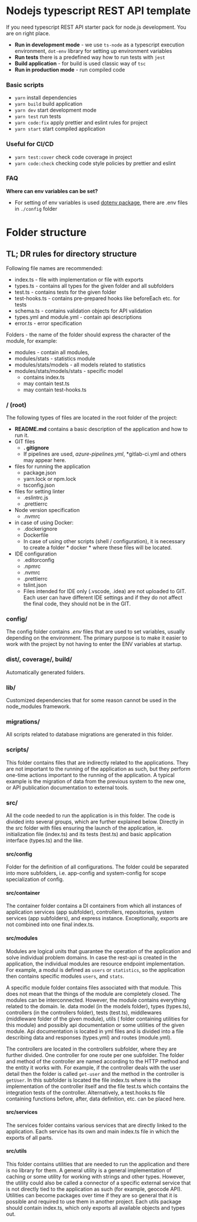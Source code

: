 # Nodejs typescript REST API template

If you need typescript REST API starter pack for node.js development. You are on
right place.

- **Run in development mode** - we use `ts-node` as a typescript execution environment,
`dot-env` library for setting up environment variables
- **Run tests** there is a predefined way how to run tests with `jest`
- **Build application** - for build is used classic way of `tsc`
- **Run in production mode** - run compiled code

### Basic  scripts

- `yarn`
install dependencies
- `yarn build`
build application
- `yarn dev`
start development mode
- `yarn test`
run tests
- `yarn code:fix`
apply prettier and eslint rules for project
- `yarn start`
start compiled application

### Useful for CI/CD

- `yarn test:cover`
 check code coverage in project
- `yarn code:check`
 checking code style policies by prettier and eslint

### FAQ

**Where can env variables can be set?**

- For setting of env variables is used [dotenv package](https://www.npmjs.com/package/dotenv), there are .env files in `./config` folder

# Folder structure
## TL; DR rules for directory structure
Following file names are recommended:
- index.ts - file with implementation or file with exports
- types.ts - contains all types for the given folder and all subfolders
- test.ts - contains tests for the given folder
- test-hooks.ts - contains pre-prepared hooks like beforeEach etc. for tests
- schema.ts - contains validation objects for API validation
- types.yml and module.yml - contain api descriptions
- error.ts - error specification

Folders - the name of the folder should express the character of the module, for example:
- modules - contain all modules,
- modules/stats - statistics module
- modules/stats/models - all models related to statistics
- modules/stats/models/stats - specific model
     - contains index.ts
     - may contain test.ts
     - may contain test-hooks.ts

### / (root)
The following types of files are located in the root folder of the project:
- **README.md** contains a basic description of the application and how to run it.
- GIT files
     - **. gitignore**
     -  If pipelines are used, *azure-pipelines.yml*, *gitlab-ci.yml  and others may appear here.
- files for running the application
     - package.json
     - yarn.lock or npm.lock
     - tsconfig.json
- files for setting linter
     - .eslintrc.js
     - .prettierrc
- Node version specification
     - .nvmrc
- in case of using Docker:
     - .dockerignore
     - Dockerfile
     - In case of using other scripts (shell / configuration), it is necessary to create a folder * docker * where these files will be located.
- IDE configuration
     - .editorconfig
     - .npmrc
     - .nvmrc
     - .prettierrc
     - tslint.json
     - Files intended for IDE only (.vscode, .idea) are not uploaded to GIT. Each user can have different IDE settings and if they do not affect the final code, they should not be in the GIT.

### config/
The config folder contains *.env* files that are used to set variables, usually depending on the environment. The primary purpose is to make it easier to work with the project by not having to enter the ENV variables at startup.

### dist/, coverage/, build/
Automatically generated folders.

### lib/
Customized dependencies that for some reason cannot be used in the node_modules framework.

### migrations/
All scripts related to database migrations are generated in this folder.

### scripts/
This folder contains files that are indirectly related to the applications. They are not important to the running of the application as such, but they perform one-time actions important to the running of the application. A typical example is the migration of data from the previous system to the new one, or API publication documentation to external tools.

### src/
All the code needed to run the application is in this folder. The code is divided into several groups, which are further explained below. Directly in the src folder with files ensuring the launch of the application, ie. initialization file (index.ts) and its tests (test.ts) and basic application interface (types.ts) and the like.

#### src/config
Folder for the definition of all configurations. The folder could be separated into more subfolders, i.e. app-config and system-config for scope specialization of config.

#### src/container
The container folder contains a DI containers from which all instances of application services (app subfolder), controllers, repositories, system services (app subfolders), and express instance. Exceptionally, exports are not combined into one final index.ts.

#### src/modules
Modules are logical units that guarantee the operation of the application and solve individual problem domains. In case the rest-api is created in the application, the individual modules are resource endpoint implementation. For example, a modul is defined as `users` or `statistics`, so the application then contains specific modules `users`, and `stats`.

A specific module folder contains files associated with that module. This does not mean that the things of the module are completely closed. The modules can be interconnected. However, the module contains everything related to the domain. Ie. data model (in the models folder), types (types.ts), controllers (in the controllers folder), tests (test.ts), middlewares (middleware folder of the given module), utils ( folder containing utilities for this module) and possibly api documentation or some utilities of the given module. Api documentation is located in yml files and is divided into a file describing data and responses (types.yml) and routes (module.yml).

The controllers are located in the controllers subfolder, where they are further divided. One controller for one route per one subfolder. The folder and method of the controller are named according to the HTTP method and the entity it works with. For example, if the controller deals with the user detail then the folder is called `get-user` and the method in the controller is `getUser`.
In this subfolder is located the file index.ts where is the implementation of the controller itself and the file test.ts which contains the integration tests of the controller. Alternatively, a test.hooks.ts file containing functions before, after, data definition, etc. can be placed here.

#### src/services
The services folder contains various services that are directly linked to the application. Each service has its own and main index.ts file in which the exports of all parts.

#### src/utils
This folder contains utilities that are needed to run the application and there is no library for them. A general utility is a general implementation of caching or some utility for working with strings and other types. However, the utility could also be called a connector of a specific external service that is not directly tied to the application as such (for example, geocode API). Utilities can become packages over time if they are so general that it is possible and required to use them in another project. Each utils package should contain index.ts, which only exports all available objects and types out.